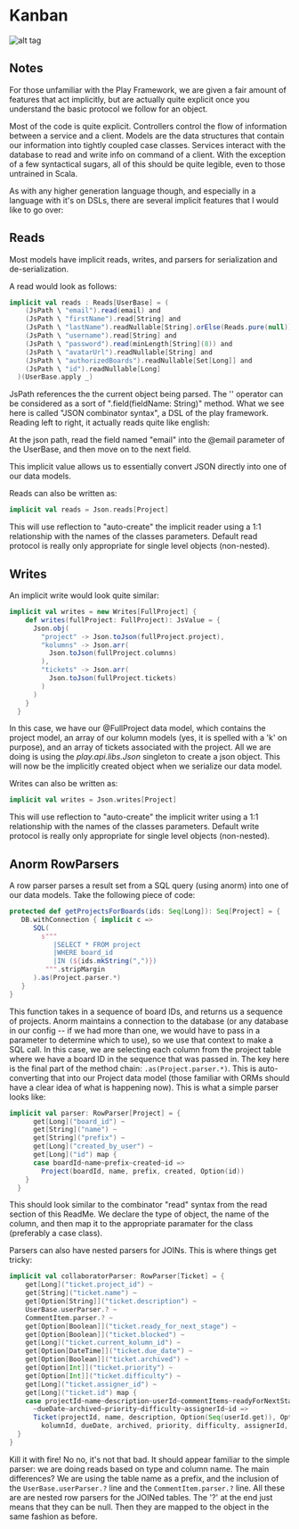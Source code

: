 # Kanban
![alt tag](https://raw.githubusercontent.com/jsflax/kanban/master/kanban_map.png?token=AEJ7QLsMvXh45YAyxm6EJnlWNRUJYk79ks5VFaz9wA%3D%3D)

## Notes

For those unfamiliar with the Play Framework, we are given a fair amount of features that act implicitly, but are actually quite explicit once
you understand the basic protocol we follow for an object.

Most of the code is quite explicit. Controllers control the flow of information between a service and a client. Models are the data structures
that contain our information into tightly coupled case classes. Services interact with the database to read and write info on command of a client.
With the exception of a few syntactical sugars, all of this should be quite legible, even to those untrained in Scala.

As with any higher generation language though, and especially in a language with it's on DSLs, there are several implicit features that I would
like to go over:

## Reads
Most models have implicit reads, writes, and parsers for serialization and de-serialization.

A read would look as follows:
```scala
implicit val reads : Reads[UserBase] = (
    (JsPath \ "email").read(email) and
    (JsPath \ "firstName").read[String] and
    (JsPath \ "lastName").readNullable[String].orElse(Reads.pure(null)) and
    (JsPath \ "username").read[String] and
    (JsPath \ "password").read(minLength[String](8)) and
    (JsPath \ "avatarUrl").readNullable[String] and
    (JsPath \ "authorizedBoards").readNullable[Set[Long]] and
    (JsPath \ "id").readNullable[Long]
  )(UserBase.apply _)
```
JsPath references the the current object being parsed. The '\' operator can be considered as a sort of ".field(fieldName: String)" method.
What we see here is called "JSON combinator syntax", a DSL of the play framework. Reading left to right, it actually reads quite like english:

At the json path, read the field named "email" into the @email parameter of the UserBase, and then move on to the next field.

This implicit value allows us to essentially convert JSON directly into one of our data models.

Reads can also be written as:
```scala
implicit val reads = Json.reads[Project]
```
This will use reflection to "auto-create" the implicit reader using a 1:1 relationship with the names of the classes parameters. Default
read protocol is really only appropriate for single level objects (non-nested).

## Writes
An implicit write would look quite similar:
```scala
implicit val writes = new Writes[FullProject] {
    def writes(fullProject: FullProject): JsValue = {
      Json.obj(
        "project" -> Json.toJson(fullProject.project),
        "kolumns" -> Json.arr(
          Json.toJson(fullProject.columns)
        ),
        "tickets" -> Json.arr(
          Json.toJson(fullProject.tickets)
        )
      )
    }
  }
```
In this case, we have our @FullProject data model, which contains the project model, an array of our kolumn models (yes, it is spelled with a
'k' on purpose), and an array of tickets associated with the project. All we are doing is using the *play.api.libs.Json* singleton to create
a json object. This will now be the implicitly created object when we serialize our data model.

Writes can also be written as:
```scala
implicit val writes = Json.writes[Project]
```
This will use reflection to "auto-create" the implicit writer using a 1:1 relationship with the names of the classes parameters. Default
write protocol is really only appropriate for single level objects (non-nested).

## Anorm RowParsers

A row parser parses a result set from a SQL query (using anorm) into one of our data models. Take the following piece of code:
```scala
protected def getProjectsForBoards(ids: Seq[Long]): Seq[Project] = {
   DB.withConnection { implicit c =>
      SQL(
        s"""
           |SELECT * FROM project
           |WHERE board_id
           |IN (${ids.mkString(",")})
         """.stripMargin
      ).as(Project.parser.*)
   }
}
```
This function takes in a sequence of board IDs, and returns us a sequence of projects. Anorm maintains a connection to the database
(or any database in our config -- if we had more than one, we would have to pass in a parameter to determine which to use), so we
use that context to make a SQL call. In this case, we are selecting each column from the project table where we have a board ID
in the sequence that was passed in. The key here is the final part of the method chain: ```.as(Project.parser.*)```. This is
auto-converting that into our Project data model (those familiar with ORMs should have a clear idea of what is happening now).
This is what a simple parser looks like:
```scala
implicit val parser: RowParser[Project] = {
      get[Long]("board_id") ~
      get[String]("name") ~
      get[String]("prefix") ~
      get[Long]("created_by_user") ~
      get[Long]("id") map {
      case boardId~name~prefix~created~id =>
        Project(boardId, name, prefix, created, Option(id))
    }
  }
```
This should look similar to the combinator "read" syntax from the read section of this ReadMe. We declare the type of object, the
name of the column, and then map it to the appropriate paramater for the class (preferably a case class).

Parsers can also have nested parsers for JOINs. This is where things get tricky:
```scala
implicit val collaboratorParser: RowParser[Ticket] = {
    get[Long]("ticket.project_id") ~
    get[String]("ticket.name") ~
    get[Option[String]]("ticket.description") ~
    UserBase.userParser.? ~
    CommentItem.parser.? ~
    get[Option[Boolean]]("ticket.ready_for_next_stage") ~
    get[Option[Boolean]]("ticket.blocked") ~
    get[Long]("ticket.current_kolumn_id") ~
    get[Option[DateTime]]("ticket.due_date") ~
    get[Option[Boolean]]("ticket.archived") ~
    get[Option[Int]]("ticket.priority") ~
    get[Option[Int]]("ticket.difficulty") ~
    get[Long]("ticket.assigner_id") ~
    get[Long]("ticket.id") map {
    case projectId~name~description~userId~commentItems~readyForNextStage~blocked~kolumnId
      ~dueDate~archived~priority~difficulty~assignerId~id =>
      Ticket(projectId, name, description, Option(Seq(userId.get)), Option(Seq(commentItems.getOrElse(CommentItem(None, None, None, None)))), readyForNextStage, blocked,
        kolumnId, dueDate, archived, priority, difficulty, assignerId, Option(id))
  }
}
```
Kill it with fire! No no, it's not that bad. It should appear familiar to the simple parser: we are doing reads based on type and column name.
The main differences? We are using the table name as a prefix, and the inclusion of the ```UserBase.userParser.?``` line and the
```CommentItem.parser.?``` line. All these are are nested row parsers for the JOINed tables. The '?' at the end just means that they can
be null. Then they are mapped to the object in the same fashion as before.